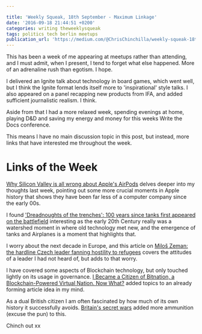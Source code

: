 ```yaml
---

title: 'Weekly Squeak, 18th September - Maximum Linkage'
date: '2016-09-18 21:44:51 +0200'
categories: writing theweeklysqueak
tags: politics tech berlin meetups
publication_url: 'https://medium.com/@ChrisChinchilla/weekly-squeak-18th-september-maximum-linkage-396799deae1c#.uhv5n7a1s'
---
```


This has been a week of me appearing at meetups rather than attending, and I must admit, when I present, I tend to forget what else happened. More of an adrenaline rush than egotism. I hope.

I delivered an Ignite talk about technology in board games, which went well, but I think the Ignite format lends itself more to 'inspirational' style talks. I also appeared on a panel recapping new products from IFA, and added sufficient journalistic realism. I think.

Aside from that I had a more relaxed week, spending evenings at home, playing D&D and saving my energy and money for this weeks Write the Docs conference.

This means I have no main discussion topic in this post, but instead, more links that have interested me throughout the week.

# Links of the Week

[Why Silicon Valley is all wrong about Apple's AirPods](https://medium.com/chris-messina/silicon-valley-is-all-wrong-about-the-airpods-8204ede08f0f) delves deeper into my thoughts last week, pointing out some more crucial moments in Apple history that shows they have been far less of a computer company since the early 00s.

I found ['Dreadnoughts of the trenches': ​100 years since tanks first appeared on the battlefield](https://www.theguardian.com/world/from-the-archive-blog/2016/sep/15/first-world-war-tanks-1916) interesting as the early 20th Century really was a watershed moment in where old technology met new, and the emergence of tanks and Airplanes is a moment that highlights that.

I worry about the next decade in Europe, and this article on [Miloš Zeman: the hardline Czech leader fanning hostility to refugees](https://www.theguardian.com/world/2016/sep/14/milos-zeman-czech-leader-refugees) covers the attitudes of a leader I had not heard of, but adds to that worry.

I have covered some aspects of Blockchain technology, but only touched lightly on its usage in governance. [I Became a Citizen of Bitnation, a Blockchain-Powered Virtual Nation. Now What?](https://motherboard.vice.com/read/bitnation-or-bust) added topics to an already forming article idea in my mind.

As a dual British citizen I am often fascinated by how much of its own history it successfully avoids. [Britain's secret wars](https://www.theguardian.com/uk-news/2016/sep/08/britains-secret-wars-oman) added more ammunition (excuse the pun) to this.

Chinch out xx

